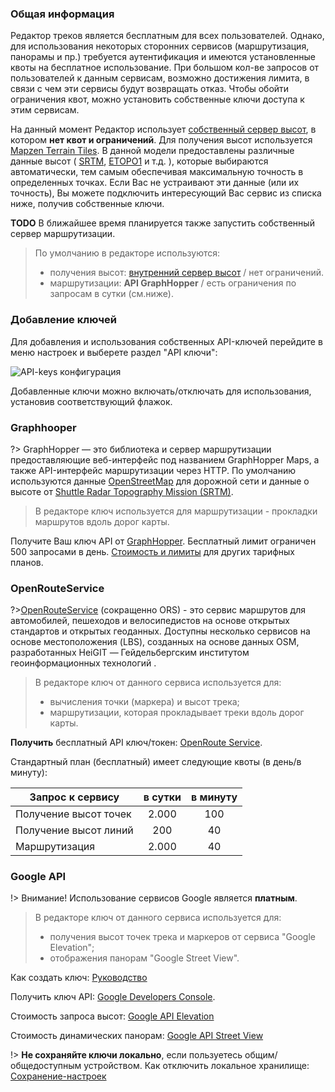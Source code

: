 <!-- markdownlint-disable-next-line first-line-heading -->
### Общая информация
Редактор треков является бесплатным для всех пользователей. 
Однако, для использования некоторых сторонних сервисов (маршрутизация, панорамы и пр.) требуется аутентификация и имеются установленные квоты на бесплатное использование.
При большом кол-ве запросов от пользователей к данным сервисам, возможно достижения лимита, в связи с чем эти сервисы будут возвращать отказ.
Чтобы обойти ограничения квот, можно установить собственные ключи доступа к этим сервисам.

На данный момент Редактор использует [собственный сервер высот](/tools/elevation.md), в котором **нет квот и ограничений**.
Для получения высот используется [Mapzen Terrain Tiles](https://github.com/tilezen/joerd/blob/master/docs/data-sources.md).  В данной модели предоставлены различные данные высот ( [SRTM](https://www.opentopodata.org/datasets/srtm/), [ETOPO1](https://www.opentopodata.org/datasets/etopo1/) и т.д. ), которые выбираются автоматически, тем самым обеспечивая максимальную точность в определенных точках. 
Если Вас не устраивают эти данные (или их точность), Вы можете подключить интересующий Вас сервис из списка ниже, получив собственные ключи. 

**TODO**  В ближайшее время планируется также запустить собственный сервер маршрутизации.

> По умолчанию в редакторе используются:
>  
> - получения высот: [внутренний сервер высот](/tools/elevation.md) / нет ограничений.
> - маршрутизации: **API GraphHopper** / есть ограничения по запросам в сутки (см.ниже).

### Добавление ключей

Для добавления и использования собственных API-ключей перейдите в меню настроек и выберете раздел "API ключи":

![API-keys конфигурация](/_media/api-keys.jpg)

Добавленные ключи можно включать/отключать для использования, установив соответствующий флажок.

### Graphhooper

?> GraphHopper — это библиотека и сервер маршрутизации предоставляющие веб-интерфейс под названием GraphHopper Maps, а также API-интерфейс маршрутизации через HTTP. 
По умолчанию используются данные [OpenStreetMap](https://ru.wikipedia.org/wiki/OpenStreetMap) для дорожной сети и данные о высоте от [Shuttle Radar Topography Mission (SRTM)](https://ru.wikipedia.org/wiki/Shuttle_Radar_Topography_Mission).

> В редакторе ключ используется для маршрутизации - прокладки маршрутов вдоль дорог карты.

Получите Ваш ключ API от [GraphHopper](https://graphhopper.com/).
Бесплатный лимит ограничен 500 запросами в день. [Стоимость и лимиты](https://www.graphhopper.com/pricing/) для других тарифных планов.

### OpenRouteService

?>[OpenRouteService](https://openrouteservice.org/) (сокращенно ORS) - это сервис маршрутов для автомобилей, пешеходов и велосипедистов на основе открытых стандартов и открытых геоданных. Доступны несколько сервисов на основе местоположения (LBS), созданных на основе данных OSM, разработанных HeiGIT — Гейдельбергским институтом геоинформационных технологий .

> В редакторе ключ от данного сервиса используется для:
>  
> - вычисления точки (маркера) и высот трека;
> - маршрутизации, которая прокладывает треки вдоль дорог карты.

**Получить** бесплатный API ключ/токен: [OpenRoute Service](https://openrouteservice.org/plans/).

Стандартный план (бесплатный) имеет следующие квоты (в день/в минуту): 


| Запрос к сервису      | в сутки | в минуту
| --------------------- | :-----: | :-----: |
| Получение высот точек |  2.000  | 100
| Получение высот линий |  200    | 40
| Маршрутизация         |  2.000  | 40

### Google API

!> Внимание! Использование сервисов Google является **платным**.

> В редакторе ключ от данного сервиса используется для:
>  
> - получения высот точек трека и маркеров от сервиса "Google Elevation";
> - отображения панорам "Google Street View".

Как создать ключ: [Руководство](https://developers.google.com/maps/documentation/elevation/get-api-key#before-you-begin)

Получить ключ API: [Google Developers Console](https://console.developers.google.com/apis).

Cтоимость запроса высот: [Google API Elevation](https://developers.google.com/maps/documentation/elevation/usage-and-billing#pricing-for-product)

Cтоимость динамических панорам: [Google API Street View](https://developers.google.com/maps/billing/gmp-billing#dynamic-street-view)

!> **Не сохраняйте ключи локально**, если пользуетесь общим/общедоступным устройством.
Как отключить локальное хранилище: [Сохранение-настроек](/main-config?id=Сохранение-настроек)
